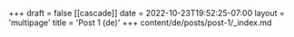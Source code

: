 +++
draft = false
[[cascade]]
date = 2022-10-23T19:52:25-07:00
layout = 'multipage'
title = 'Post 1 (de)'
+++
content/de/posts/post-1/_index.md
